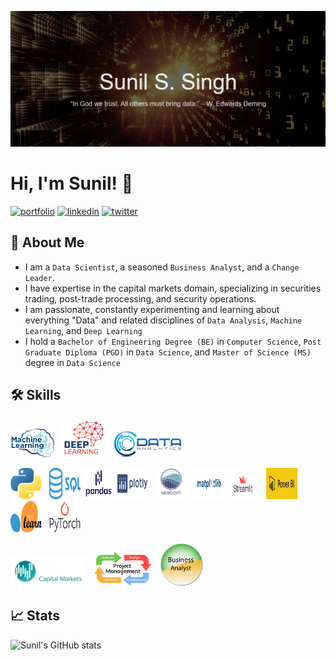 
![Logo](https://github.com/sssingh/sssingh/blob/main/github_profile_readme.png)
# Hi, I'm Sunil! 👋

[![portfolio](https://img.shields.io/badge/my_web_site-000?style=for-the-badge&logo=ko-fi&logoColor=white)](https://https://sssingh.github.io/DSPortfolio/)
[![linkedin](https://img.shields.io/badge/linkedin-0A66C2?style=for-the-badge&logo=linkedin&logoColor=white)](https://www.linkedin.com/in/sssingh/)
[![twitter](https://img.shields.io/badge/twitter-1DA1F2?style=for-the-badge&logo=twitter&logoColor=white)](https://twitter.com/@_sssingh)

## 🚀 About Me
* I am a `Data Scientist`, a seasoned `Business Analyst`, and a `Change Leader`. 
* I have expertise in the capital markets domain, specializing in securities trading,  post-trade processing, and security operations.
* I am passionate, constantly experimenting and learning about everything "Data" and related disciplines of `Data Analysis`, `Machine Learning`, and `Deep Learning`
* I hold a `Bachelor of Engineering Degree (BE)` in `Computer Science`, `Post Graduate Diploma (PGD)` in `Data Science`, and `Master of Science (MS)` degree in `Data Science`


## 🛠 Skills
<p float="left">
  <img src="machine-learning.png" width="70" />&nbsp;&nbsp;
  <img src="deep-learning.jpg" width="70" />&nbsp;&nbsp; 
  <img src="data-analytics.png" width="110" />
</p>
<p float="left">
  <img src="python-logo.png" width="50" height="50" />&nbsp;&nbsp;
  <img src="sql-logo.png" width="50" height="50" />
  <img src="pandas-logo.png" width="50" height="50"/>
  <img src="plotly-logo.png" width="50" height="50" />&nbsp;&nbsp;
  <img src="seaborn-logo.png" width="50" height="50" />&nbsp;&nbsp;
  <img src="matplotlib-logo.jpg" width="50" height="50" height="40"/>
  <img src="streamlit-logo.jpg" width="50" height="50" />&nbsp;&nbsp;
  <img src="powerbi-logo.jpg" width="50" height="50"/>&nbsp;&nbsp;
  <img src="scikit-learn-logo.png" width="50" height="50" />&nbsp;&nbsp;
  <img src="pytorch-logo.png" width="50" height="50" />&nbsp;&nbsp; 
</p>
<p float="left">
  <img src="capital-market.png" width="120" />&nbsp;&nbsp;
  <img src="project-management-logo.png" width="95" />&nbsp;&nbsp; 
  <img src="business-analysis-logo.png" width="70" />&nbsp;&nbsp;
</p>

## 📈 Stats
![Sunil's GitHub stats](https://github-readme-stats.vercel.app/api?username=sssingh&&show_icons=true&theme=cobalt)
